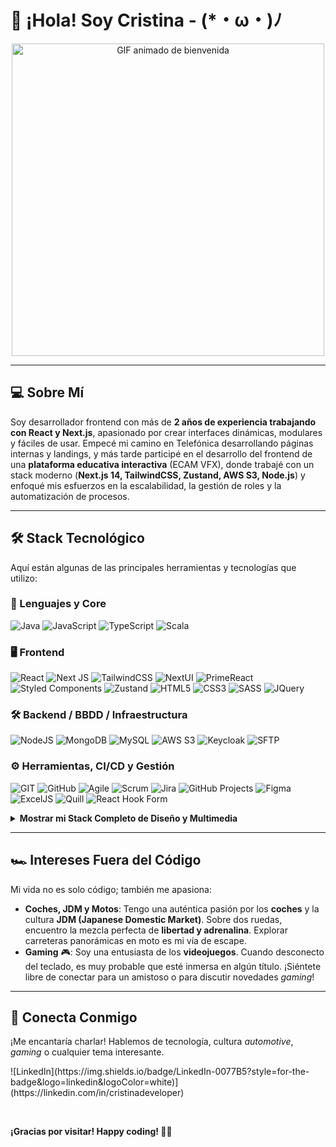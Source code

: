 <h1 align="left"><b>👋 ¡Hola! Soy Cristina - (*・ω・)ﾉ</b></h1>

<div align="center">
  <img src="https://media0.giphy.com/media/v1.Y2lkPTc5MGI3NjExM2RkNzgxMDc5MDljNjY2YzY1MTU5MGZlNTE5NDBjNzU5ZGY5MzMyZCZjdD1n/KxbHmvL3MGcctzlfdX/giphy.gif" alt="GIF animado de bienvenida" width="500" height="auto">
</div>

---

## 💻 Sobre Mí

Soy desarrollador frontend con más de **2 años de experiencia trabajando con React y Next.js**, apasionado por crear interfaces dinámicas, modulares y fáciles de usar. Empecé mi camino en Telefónica desarrollando páginas internas y landings, y más tarde participé en el desarrollo del frontend de una **plataforma educativa interactiva** (ECAM VFX), donde trabajé con un stack moderno (**Next.js 14, TailwindCSS, Zustand, AWS S3, Node.js**) y enfoqué mis esfuerzos en la escalabilidad, la gestión de roles y la automatización de procesos.

---

## 🛠️ Stack Tecnológico

Aquí están algunas de las principales herramientas y tecnologías que utilizo:

### 🔧 Lenguajes y Core

![Java](https://img.shields.io/badge/java-%23ED8B00.svg?style=for-the-badge&logo=openjdk&logoColor=white)
![JavaScript](https://img.shields.io/badge/javascript-%23323330.svg?style=for-the-badge&logo=javascript&logoColor=%23F7DF1E)
![TypeScript](https://img.shields.io/badge/typescript-%23007ACC.svg?style=for-the-badge&logo=typescript&logoColor=white)
![Scala](https://img.shields.io/badge/scala-%23DC322F.svg?style=for-the-badge&logo=scala&logoColor=white)
<br>

### 🖥️ Frontend

![React](https://img.shields.io/badge/react-%2320232a.svg?style=for-the-badge&logo=react&logoColor=%2361DAFB)
![Next JS](https://img.shields.io/badge/Next-black?style=for-the-badge&logo=next.js&logoColor=white)
![TailwindCSS](https://img.shields.io/badge/Tailwind_CSS-38B2AC?style=for-the-badge&logo=tailwind-css&logoColor=white)
![NextUI](https://img.shields.io/badge/NextUI-FFFFFF?style=for-the-badge&logo=NextUI&logoColor=000000)
![PrimeReact](https://img.shields.io/badge/PrimeReact-1976D2?style=for-the-badge&logo=react&logoColor=white)
![Styled Components](https://img.shields.io/badge/styled--components-DB7093?style=for-the-badge&logo=styled-components&logoColor=white)
![Zustand](https://img.shields.io/badge/Zustand-4E4D4D?style=for-the-badge&logo=Zustand&logoColor=white)
![HTML5](https://img.shields.io/badge/html5-%23E34F26.svg?style=for-the-badge&logo=html5&logoColor=white)
![CSS3](https://img.shields.io/badge/css3-%231572B6.svg?style=for-the-badge&logo=css3&logoColor=white)
![SASS](https://img.shields.io/badge/SASS-hotpink.svg?style=for-the-badge&logo=SASS&logoColor=white)
![JQuery](https://img.shields.io/badge/jQuery-0769AD?style=for-the-badge&logo=jquery&logoColor=white)
<br>

### 🛠️ Backend / BBDD / Infraestructura

![NodeJS](https://img.shields.io/badge/node.js-6DA55F?style=for-the-badge&logo=node.js&logoColor=white)
![MongoDB](https://img.shields.io/badge/MongoDB-%234ea94b.svg?style=for-the-badge&logo=mongodb&logoColor=white)
![MySQL](https://img.shields.io/badge/mysql-%2300000f.svg?style=for-the-badge&logo=mysql&logoColor=white)
![AWS S3](https://img.shields.io/badge/AWS%20S3-569A31?style=for-the-badge&logo=amazon-aws&logoColor=white)
![Keycloak](https://img.shields.io/badge/Keycloak-333333?style=for-the-badge&logo=keycloak&logoColor=white)
![SFTP](https://img.shields.io/badge/SFTP-1976D2?style=for-the-badge&logo=sftp&logoColor=white)
<br>

### ⚙️ Herramientas, CI/CD y Gestión

![GIT](https://img.shields.io/badge/GIT-E44C30?style=for-the-badge&logo=git&logoColor=white)
![GitHub](https://img.shields.io/badge/GitHub-100000?style=for-the-badge&logo=github&logoColor=white)
![Agile](https://img.shields.io/badge/Agile-092E20?style=for-the-badge&logo=Agile&logoColor=white)
![Scrum](https://img.shields.io/badge/Scrum-2C3C4C?style=for-the-badge&logo=Scrum&logoColor=white)
![Jira](https://img.shields.io/badge/Jira-0052CC?style=for-the-badge&logo=Jira&logoColor=white)
![GitHub Projects](https://img.shields.io/badge/GitHub%20Projects-100000?style=for-the-badge&logo=github&logoColor=white)
![Figma](https://img.shields.io/badge/figma-%23F24E1E.svg?style=for-the-badge&logo=figma&logoColor=white)
![ExcelJS](https://img.shields.io/badge/ExcelJS-0072C6?style=for-the-badge&logo=excel&logoColor=white)
![Quill](https://img.shields.io/badge/Quill-00B2B2?style=for-the-badge&logo=Quill&logoColor=white)
![React Hook Form](https://img.shields.io/badge/React%20Hook%20Form-EC5990?style=for-the-badge&logo=reacthookform&logoColor=white)

<details>
<summary><b>Mostrar mi Stack Completo de Diseño y Multimedia</b></summary>
<br>

![Adobe](https://img.shields.io/badge/adobe-%23FF0000.svg?style=for-the-badge&logo=adobe&logoColor=white)
![Adobe XD](https://img.shields.io/badge/Adobe%20XD-470137?style=for-the-badge&logo=Adobe%20XD&logoColor=#FF61F6)
![Adobe Premiere Pro](https://img.shields.io/badge/Adobe%20Premiere%20Pro-9999FF.svg?style=for-the-badge&logo=Adobe%20Premiere%20Pro&logoColor=white)
![Adobe Photoshop](https://img.shields.io/badge/adobe%20photoshop-%2331A8FF.svg?style=for-the-badge&logo=adobe%20photoshop&logoColor=white)
![Adobe Lightroom Classic](https://img.shields.io/badge/Adobe%20Lightroom%20Classic-31A8FF.svg?style=for-the-badge&logo=Adobe%20Lightroom%20Classic&logoColor=white)
![Adobe Lightroom](https://img.shields.io/badge/Adobe%20Lightroom-31A8FF.svg?style=for-the-badge&logo=Adobe%20Lightroom&logoColor=white)
</details>

---

## 🏎️ Intereses Fuera del Código

Mi vida no es solo código; también me apasiona:

* **Coches, JDM y Motos**: Tengo una auténtica pasión por los **coches** y la cultura **JDM (Japanese Domestic Market)**. Sobre dos ruedas, encuentro la mezcla perfecta de **libertad y adrenalina**. Explorar carreteras panorámicas en moto es mi vía de escape.
* **Gaming** 🎮: Soy una entusiasta de los **videojuegos**. Cuando desconecto del teclado, es muy probable que esté inmersa en algún título. ¡Siéntete libre de conectar para un amistoso o para discutir novedades *gaming*!

---

## 🔗 Conecta Conmigo

¡Me encantaría charlar! Hablemos de tecnología, cultura *automotive*, *gaming* o cualquier tema interesante.

<p align="left">
  ![LinkedIn](https://img.shields.io/badge/LinkedIn-0077B5?style=for-the-badge&logo=linkedin&logoColor=white)](https://linkedin.com/in/cristinadeveloper)
</p>

<br>

**¡Gracias por visitar! Happy coding! 🚀✨**
